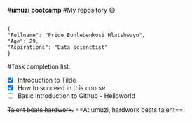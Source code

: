 #**umuzi bootcamp**
#My repository :smile:

```

{
"Fullname": "Pride Buhlebenkosi Hlatshwayo",
"Age": 29,
"Aspirations": "Data scienctist"
}

```

#Task completion list.
- [x] Introduction to Tilde
- [x] How to succeed in this course
- [ ] Basic introduction to Github - Helloworld

~~Talent beats hardwork.~~ ==At umuzi, hardwork beats talent==.
